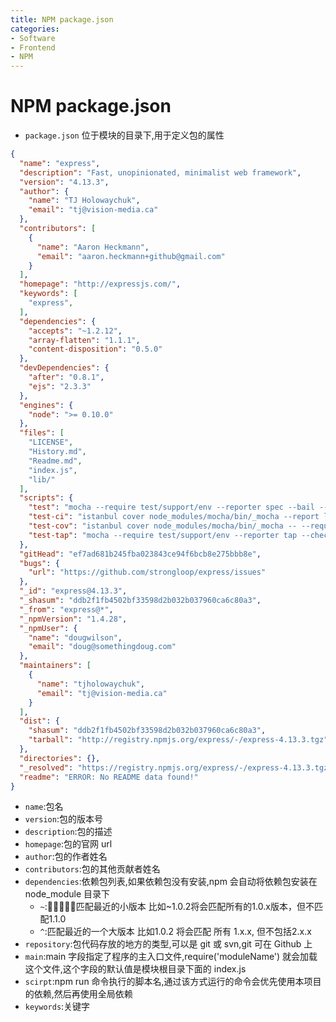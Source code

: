 ```yaml
---
title: NPM package.json
categories:
- Software
- Frontend
- NPM
---
```

# NPM package.json

- `package.json` 位于模块的目录下,用于定义包的属性

```json
{
  "name": "express",
  "description": "Fast, unopinionated, minimalist web framework",
  "version": "4.13.3",
  "author": {
    "name": "TJ Holowaychuk",
    "email": "tj@vision-media.ca"
  },
  "contributors": [
    {
      "name": "Aaron Heckmann",
      "email": "aaron.heckmann+github@gmail.com"
    }
  ],
  "homepage": "http://expressjs.com/",
  "keywords": [
    "express",
  ],
  "dependencies": {
    "accepts": "~1.2.12",
    "array-flatten": "1.1.1",
    "content-disposition": "0.5.0"
  },
  "devDependencies": {
    "after": "0.8.1",
    "ejs": "2.3.3"
  },
  "engines": {
    "node": ">= 0.10.0"
  },
  "files": [
    "LICENSE",
    "History.md",
    "Readme.md",
    "index.js",
    "lib/"
  ],
  "scripts": {
    "test": "mocha --require test/support/env --reporter spec --bail --check-leaks test/ test/acceptance/",
    "test-ci": "istanbul cover node_modules/mocha/bin/_mocha --report lcovonly -- --require test/support/env --reporter spec --check-leaks test/ test/acceptance/",
    "test-cov": "istanbul cover node_modules/mocha/bin/_mocha -- --require test/support/env --reporter dot --check-leaks test/ test/acceptance/",
    "test-tap": "mocha --require test/support/env --reporter tap --check-leaks test/ test/acceptance/"
  },
  "gitHead": "ef7ad681b245fba023843ce94f6bcb8e275bbb8e",
  "bugs": {
    "url": "https://github.com/strongloop/express/issues"
  },
  "_id": "express@4.13.3",
  "_shasum": "ddb2f1fb4502bf33598d2b032b037960ca6c80a3",
  "_from": "express@*",
  "_npmVersion": "1.4.28",
  "_npmUser": {
    "name": "dougwilson",
    "email": "doug@somethingdoug.com"
  },
  "maintainers": [
    {
      "name": "tjholowaychuk",
      "email": "tj@vision-media.ca"
    }
  ],
  "dist": {
    "shasum": "ddb2f1fb4502bf33598d2b032b037960ca6c80a3",
    "tarball": "http://registry.npmjs.org/express/-/express-4.13.3.tgz"
  },
  "directories": {},
  "_resolved": "https://registry.npmjs.org/express/-/express-4.13.3.tgz",
  "readme": "ERROR: No README data found!"
}
```

- `name`:包名
- `version`:包的版本号
- `description`:包的描述
- `homepage`:包的官网 url
- `author`:包的作者姓名
- `contributors`:包的其他贡献者姓名
- `dependencies`:依赖包列表,如果依赖包没有安装,npm 会自动将依赖包安装在 node_module 目录下
    - `~`:匹配最近的小版本 比如~1.0.2将会匹配所有的1.0.x版本，但不匹配1.1.0
    - `^`:匹配最近的一个大版本 比如1.0.2 将会匹配 所有 1.x.x, 但不包括2.x.x
- `repository`:包代码存放的地方的类型,可以是 git 或 svn,git 可在 Github 上
- `main`:main 字段指定了程序的主入口文件,require('moduleName') 就会加载这个文件,这个字段的默认值是模块根目录下面的 index.js
- `scirpt`:npm run 命令执行的脚本名,通过该方式运行的命令会优先使用本项目的依赖,然后再使用全局依赖
- `keywords`:关键字